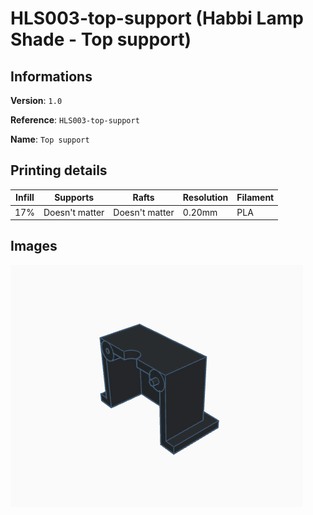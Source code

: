 # HLS003-top-support (Habbi Lamp Shade - Top support)

## Informations

**Version**: `1.0`

**Reference**: `HLS003-top-support`

**Name**: `Top support`

## Printing details

|Infill   |Supports         |Rafts            |Resolution   |Filament   |
|-        |-                |-                |-            |-          |
|17%      |Doesn't matter   |Doesn't matter   |0.20mm       |PLA        |

## Images

![img-1](./img-1.png)